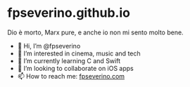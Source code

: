 # fpseverino.github.io
Dio è morto, Marx pure, e anche io non mi sento molto bene.

- 👋 Hi, I’m @fpseverino
- 👀 I’m interested in cinema, music and tech
- 🌱 I’m currently learning C and Swift
- 💞️ I’m looking to collaborate on iOS apps
- 📫 How to reach me: [fpseverino.com](https://fpseverino.com)
